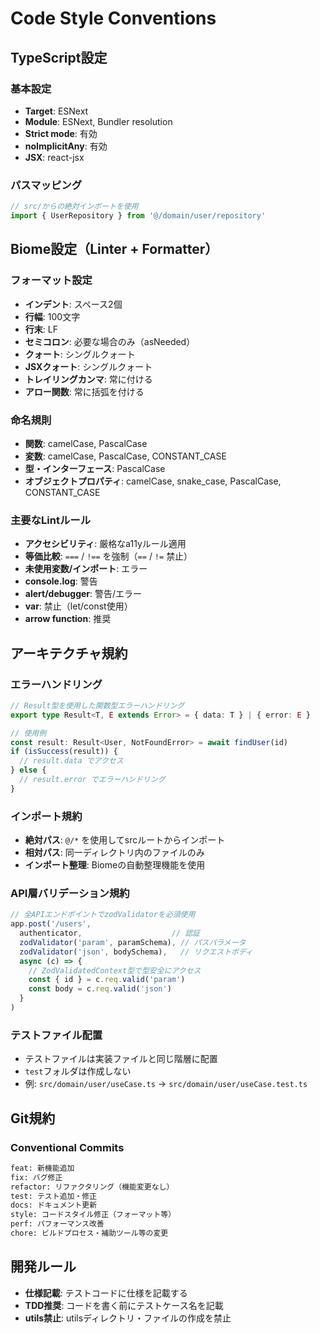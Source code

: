 # Code Style Conventions

## TypeScript設定

### 基本設定
- **Target**: ESNext
- **Module**: ESNext, Bundler resolution
- **Strict mode**: 有効
- **noImplicitAny**: 有効
- **JSX**: react-jsx

### パスマッピング
```typescript
// src/からの絶対インポートを使用
import { UserRepository } from '@/domain/user/repository'
```

## Biome設定（Linter + Formatter）

### フォーマット設定
- **インデント**: スペース2個
- **行幅**: 100文字
- **行末**: LF
- **セミコロン**: 必要な場合のみ（asNeeded）
- **クォート**: シングルクォート
- **JSXクォート**: シングルクォート
- **トレイリングカンマ**: 常に付ける
- **アロー関数**: 常に括弧を付ける

### 命名規則
- **関数**: camelCase, PascalCase
- **変数**: camelCase, PascalCase, CONSTANT_CASE
- **型・インターフェース**: PascalCase
- **オブジェクトプロパティ**: camelCase, snake_case, PascalCase, CONSTANT_CASE

### 主要なLintルール
- **アクセシビリティ**: 厳格なa11yルール適用
- **等価比較**: `===` / `!==` を強制（`==` / `!=` 禁止）
- **未使用変数/インポート**: エラー
- **console.log**: 警告
- **alert/debugger**: 警告/エラー
- **var**: 禁止（let/const使用）
- **arrow function**: 推奨

## アーキテクチャ規約

### エラーハンドリング
```typescript
// Result型を使用した関数型エラーハンドリング
export type Result<T, E extends Error> = { data: T } | { error: E }

// 使用例
const result: Result<User, NotFoundError> = await findUser(id)
if (isSuccess(result)) {
  // result.data でアクセス
} else {
  // result.error でエラーハンドリング
}
```

### インポート規約
- **絶対パス**: `@/*` を使用してsrcルートからインポート
- **相対パス**: 同一ディレクトリ内のファイルのみ
- **インポート整理**: Biomeの自動整理機能を使用

### API層バリデーション規約
```typescript
// 全APIエンドポイントでzodValidatorを必須使用
app.post('/users',
  authenticator,                    // 認証
  zodValidator('param', paramSchema), // パスパラメータ
  zodValidator('json', bodySchema),   // リクエストボディ
  async (c) => {
    // ZodValidatedContext型で型安全にアクセス
    const { id } = c.req.valid('param')
    const body = c.req.valid('json')
  }
)
```

### テストファイル配置
- テストファイルは実装ファイルと同じ階層に配置
- `test`フォルダは作成しない
- 例: `src/domain/user/useCase.ts` → `src/domain/user/useCase.test.ts`

## Git規約

### Conventional Commits
```bash
feat: 新機能追加
fix: バグ修正
refactor: リファクタリング（機能変更なし）
test: テスト追加・修正
docs: ドキュメント更新
style: コードスタイル修正（フォーマット等）
perf: パフォーマンス改善
chore: ビルドプロセス・補助ツール等の変更
```

## 開発ルール
- **仕様記載**: テストコードに仕様を記載する
- **TDD推奨**: コードを書く前にテストケース名を記載
- **utils禁止**: utilsディレクトリ・ファイルの作成を禁止